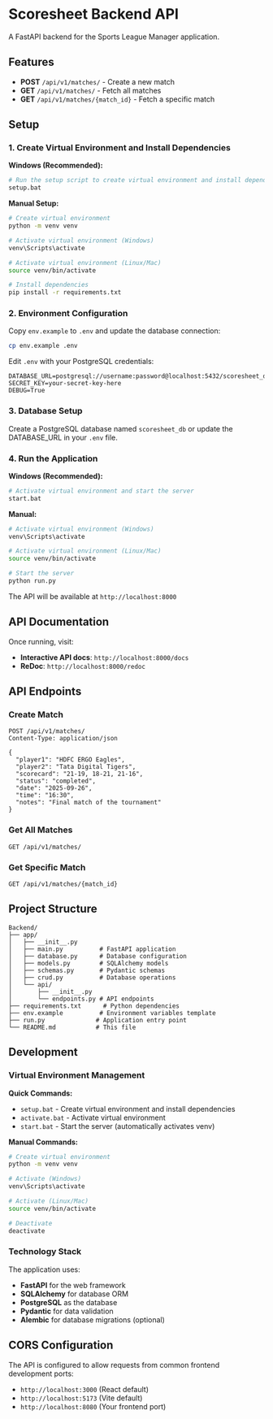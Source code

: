 # Scoresheet Backend API

A FastAPI backend for the Sports League Manager application.

## Features

- **POST** `/api/v1/matches/` - Create a new match
- **GET** `/api/v1/matches/` - Fetch all matches
- **GET** `/api/v1/matches/{match_id}` - Fetch a specific match

## Setup

### 1. Create Virtual Environment and Install Dependencies

**Windows (Recommended):**
```bash
# Run the setup script to create virtual environment and install dependencies
setup.bat
```

**Manual Setup:**
```bash
# Create virtual environment
python -m venv venv

# Activate virtual environment (Windows)
venv\Scripts\activate

# Activate virtual environment (Linux/Mac)
source venv/bin/activate

# Install dependencies
pip install -r requirements.txt
```

### 2. Environment Configuration

Copy `env.example` to `.env` and update the database connection:

```bash
cp env.example .env
```

Edit `.env` with your PostgreSQL credentials:

```env
DATABASE_URL=postgresql://username:password@localhost:5432/scoresheet_db
SECRET_KEY=your-secret-key-here
DEBUG=True
```

### 3. Database Setup

Create a PostgreSQL database named `scoresheet_db` or update the DATABASE_URL in your `.env` file.

### 4. Run the Application

**Windows (Recommended):**
```bash
# Activate virtual environment and start the server
start.bat
```

**Manual:**
```bash
# Activate virtual environment (Windows)
venv\Scripts\activate

# Activate virtual environment (Linux/Mac)
source venv/bin/activate

# Start the server
python run.py
```

The API will be available at `http://localhost:8000`

## API Documentation

Once running, visit:
- **Interactive API docs**: `http://localhost:8000/docs`
- **ReDoc**: `http://localhost:8000/redoc`

## API Endpoints

### Create Match
```http
POST /api/v1/matches/
Content-Type: application/json

{
  "player1": "HDFC ERGO Eagles",
  "player2": "Tata Digital Tigers",
  "scorecard": "21-19, 18-21, 21-16",
  "status": "completed",
  "date": "2025-09-26",
  "time": "16:30",
  "notes": "Final match of the tournament"
}
```

### Get All Matches
```http
GET /api/v1/matches/
```

### Get Specific Match
```http
GET /api/v1/matches/{match_id}
```

## Project Structure

```
Backend/
├── app/
│   ├── __init__.py
│   ├── main.py          # FastAPI application
│   ├── database.py      # Database configuration
│   ├── models.py        # SQLAlchemy models
│   ├── schemas.py       # Pydantic schemas
│   ├── crud.py          # Database operations
│   └── api/
│       ├── __init__.py
│       └── endpoints.py # API endpoints
├── requirements.txt      # Python dependencies
├── env.example          # Environment variables template
├── run.py              # Application entry point
└── README.md           # This file
```

## Development

### Virtual Environment Management

**Quick Commands:**
- `setup.bat` - Create virtual environment and install dependencies
- `activate.bat` - Activate virtual environment
- `start.bat` - Start the server (automatically activates venv)

**Manual Commands:**
```bash
# Create virtual environment
python -m venv venv

# Activate (Windows)
venv\Scripts\activate

# Activate (Linux/Mac)
source venv/bin/activate

# Deactivate
deactivate
```

### Technology Stack

The application uses:
- **FastAPI** for the web framework
- **SQLAlchemy** for database ORM
- **PostgreSQL** as the database
- **Pydantic** for data validation
- **Alembic** for database migrations (optional)

## CORS Configuration

The API is configured to allow requests from common frontend development ports:
- `http://localhost:3000` (React default)
- `http://localhost:5173` (Vite default)
- `http://localhost:8080` (Your frontend port)
